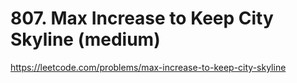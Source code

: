# 807. Max Increase to Keep City Skyline (medium)

https://leetcode.com/problems/max-increase-to-keep-city-skyline

